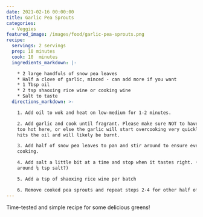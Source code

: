 ```yaml
---
date: 2021-02-16 00:00:00
title: Garlic Pea Sprouts
categories:
  - Veggies
featured_image: /images/food/garlic-pea-sprouts.png
recipe:
  servings: 2 servings
  prep: 10 minutes
  cook: 10  minutes
  ingredients_markdown: |-

    * 2 large handfuls of snow pea leaves
    * Half a clove of garlic, minced - can add more if you want
    * 1 Tbsp oil 
    * 2 tsp shaoxing rice wine or cooking wine 
    * Salt to taste
  directions_markdown: >-

    1. Add oil to wok and heat on low-medium for 1-2 minutes. 

    2. Add garlic and cook until fragrant. Please make sure NOT to have the oil
    too hot here, or else the garlic will start overcooking very quickly once it
    hits the oil and will likely be burnt.

    3. Add half of snow pea leaves to pan and stir around to ensure even
    cooking. 

    4. Add salt a little bit at a time and stop when it tastes right. (usually
    around ¼ tsp salt?)

    5. Add a tsp of shaoxing rice wine per batch 

    6. Remove cooked pea sprouts and repeat steps 2-4 for other half of leaves.
---
```


Time-tested and simple recipe for some delicious greens\!
